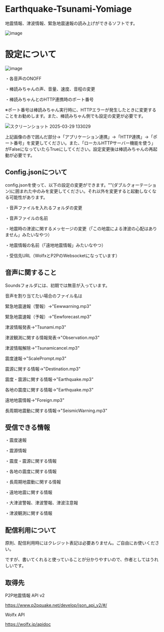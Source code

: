 # Earthquake-Tsunami-Yomiage
地震情報、津波情報、緊急地震速報の読み上げができるソフトです。

![image](https://github.com/user-attachments/assets/d3edc31e-0721-4869-81eb-fc6fd161f576)

# 設定について

![image](https://github.com/user-attachments/assets/eebba772-fe8e-4524-a30c-65114de39574)

・各音声のONOFF

・棒読みちゃんの声、音量、速度、音程の変更

・棒読みちゃんとのHTTP連携時のポート番号

※ポート番号は棒読みちゃん実行時に、HTTPエラーが発生したときに変更することをお勧めします。また、棒読みちゃん側でも設定の変更が必要です。

![スクリーンショット 2025-03-29 133029](https://github.com/user-attachments/assets/f521693c-3971-4a12-abb4-87664bd9ba51)

上記画像の赤で囲んだ部分→「アプリケーション連携」→「HTTP連携」→「ポート番号」を変更してください。また、「ローカルHTTPサーバー機能を使う」がFalseになっていたらTrueにしてください。設定変更後は棒読みちゃんの再起動が必要です。

## Config.jsonについて

config.jsonを使って、以下の設定の変更ができます。""(ダブルクォーテーション)に囲まれた中のみを変更してください。それ以外を変更すると起動しなくなる可能性があります。

・音声ファイルを入れるフォルダの変更

・音声ファイルの名前

・地震時の津波に関するメッセージの変更（「この地震による津波の心配はありません」みたいなやつ）

・地震情報の名前（「遠地地震情報」みたいなやつ）

・受信先URL（WolfxとP2PのWebsocketになっています）

## 音声に関すること

Soundsフォルダには、初期では無音が入っています。

音声を割り当てたい場合のファイル名は

緊急地震速報（警報）→"Eewwarning.mp3"

緊急地震速報（予報）→"Eewforecast.mp3"

津波情報発表→"Tsunami.mp3"

津波観測に関する情報発表→"Observation.mp3"

津波情報解除→"Tsunamicancel.mp3"

震度速報→"ScalePrompt.mp3"

震源に関する情報→"Destination.mp3"

震度・震源に関する情報→"Earthquake.mp3"

各地の震度に関する情報→"Earthquake.mp3"

遠地地震情報→"Foreign.mp3"

長周期地震動に関する情報→"SeismicWarning.mp3"

## 受信できる情報
・震度速報

・震源情報

・震度・震源に関する情報

・各地の震度に関する情報

・長周期地震動に関する情報

・遠地地震に関する情報

・大津波警報、津波警報、津波注意報

・津波観測に関する情報

## 配信利用について
原則、配信利用時にはクレジット表記は必要ありません。ご自由にお使いください。

ですが、書いてくれると使っていることが分かりやすいので、作者としてはうれしいです。

## 取得先
P2P地震情報 API v2

https://www.p2pquake.net/develop/json_api_v2/#/

Wolfx API

https://wolfx.jp/apidoc
